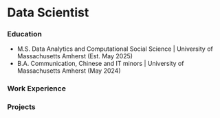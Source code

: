 # Data Scientist

### Education
  - M.S. Data Analytics and Computational Social Science | University of Massachusetts Amherst (Est. May 2025)
  - B.A. Communication, Chinese and IT minors | University of Massachusetts Amherst (May 2024)

### Work Experience

### Projects

